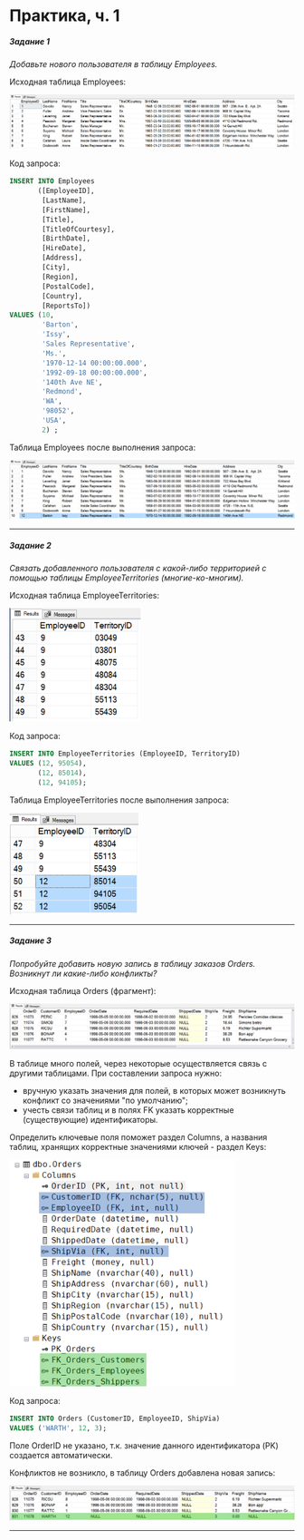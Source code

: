 # Практика, ч. 1

##### Задание 1

*Добавьте нового пользователя в таблицу Employees.*

Исходная таблица Employees:

<img src="les11_task1_1.png" />

Код запроса:
```sql
INSERT INTO Employees
       ([EmployeeID],
        [LastName],
        [FirstName],
        [Title],
        [TitleOfCourtesy],
        [BirthDate],
        [HireDate],
        [Address],
        [City],
        [Region],
        [PostalCode],
        [Country],
        [ReportsTo])
VALUES (10,
        'Barton',
        'Issy',
        'Sales Representative',
        'Ms.',
        '1970-12-14 00:00:00.000',
        '1992-09-18 00:00:00.000',
        '140th Ave NE',
        'Redmond',
        'WA',
        '98052',
        'USA',
        2) ;
```

Таблица Employees после выполнения запроса:

<img src="les11_task1_2.png" />

---

##### Задание 2

*Связать добавленного пользователя с какой-либо территорией с помощью таблицы EmployeeTerritories (многие-ко-многим).*

Исходная таблица EmployeeTerritories:

<img src="les11_task2_1.png" height=200/>

Код запроса:
```sql
INSERT INTO EmployeeTerritories (EmployeeID, TerritoryID)
VALUES (12, 95054),
       (12, 85014),
	   (12, 94105);
```

Таблица EmployeeTerritories после выполнения запроса:

<img src="les11_task2_2.png" height=180/>

---

##### Задание 3

*Попробуйте добавить новую запись в таблицу заказов Orders. Возникнут ли какие-либо конфликты?* 

Исходная таблица Orders (фрагмент):

<img src="les11_task3_1.png" />

В таблице много полей, через некоторые осуществляется связь с другими таблицами. При составлении запроса нужно:
- вручную указать значения для полей, в которых может возникнуть конфликт со значениями "по умолчанию";
- учесть связи таблиц и в полях FK указать корректные (существующие) идентификаторы.

Определить ключевые поля поможет раздел Columns, а названия таблиц, хранящих корректные значениями ключей - раздел Keys:

<img src="les11_task3_2.png" height=400/>

Код запроса:
```sql
INSERT INTO Orders (CustomerID, EmployeeID, ShipVia)
VALUES ('WARTH', 12, 3);
```

Поле OrderID не указано, т.к. значение данного идентификатора (PK) создается автоматически.

Конфликтов не возникло, в таблицу Orders добавлена новая запись:

<img src="les11_task3_3.png" />

---
